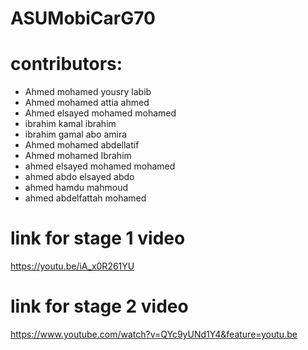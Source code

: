 # ASUMobiCarG70
# contributors:
* Ahmed mohamed yousry labib 
* Ahmed mohamed attia ahmed 
* Ahmed elsayed mohamed mohamed
* ibrahim kamal ibrahim 
* ibrahim gamal abo amira
* Ahmed mohamed abdellatif
* Ahmed mohamed Ibrahim 
* ahmed elsayed mohamed mohamed 
* ahmed abdo elsayed abdo
* ahmed hamdu mahmoud
* ahmed abdelfattah mohamed
# link for stage 1 video
https://youtu.be/iA_x0R261YU
# link for stage 2 video
https://www.youtube.com/watch?v=QYc9yUNd1Y4&feature=youtu.be
